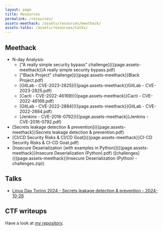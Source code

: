 ```yaml
---
layout: page
title: Resources
permalink: /resources/
assets-meethack: /assets/resources/meethack/
assets-talks: /assets/resources/talks/
---
```


## Meethack

* N-day Analysis:
    * ["A really simple security bypass" challenge]({{page.assets-meethack}}A really simple security bypass.pdf)
    * ["Black Project" challenge]({{page.assets-meethack}}Black Project.pdf)
    * [GitLab - CVE-2023-2825]({{page.assets-meethack}}GitLab - CVE-2023-2825.pdf)
    * [Cacti - CVE-2022-46169]({{page.assets-meethack}}Cacti - CVE-2022-46169.pdf)
    * [GitLab - CVE-2022-2884]({{page.assets-meethack}}GitLab - CVE-2022-2884.pdf)
    * [Jenkins - CVE-2016-0792]({{page.assets-meethack}}Jenkins - CVE-2016-0792.pdf)
* [Secrets leakage detection & prevention]({{page.assets-meethack}}Secrets leakage detection & prevention.pdf)
* [CI/CD Security Risks & CI/CD Goat]({{page.assets-meethack}}CI-CD Security Risks & CI-CD Goat.pdf)
* [Insecure Deserialization (with examples in Python)]({{page.assets-meethack}}Insecure Deserialization (Python).pdf) ([challenges]({{page.assets-meethack}}Insecure Deserialization (Python) - challenges.zip))

## Talks

* [Linux Day Torino 2024 - Secrets leakage detection & prevention - 2024-10-26]({{page.assets-talks}}ldto2024_secrets_leakage.pdf)

## CTF writeups

Have a look at [my repository](https://github.com/m3ssap0/CTF-Writeups).
